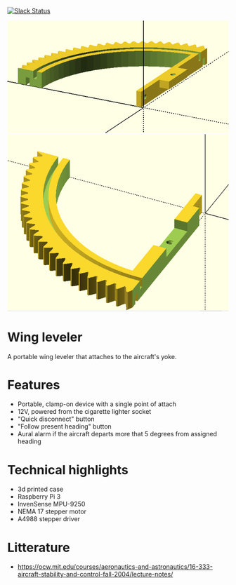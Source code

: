 [![Slack Status](http://accret.io/badge.svg)](https://accret.io)

![Loader](screenshots/left_rail.png)
![Loader](screenshots/right_rail.png)

# Wing leveler

A portable wing leveler that attaches to the aircraft's yoke.

# Features

+ Portable, clamp-on device with a single point of attach
+ 12V, powered from the cigarette lighter socket
+ "Quick disconnect" button
+ "Follow present heading" button
+ Aural alarm if the aircraft departs more that 5 degrees from
assigned heading

# Technical highlights

+ 3d printed case
+ Raspberry Pi 3
+ InvenSense MPU-9250
+ NEMA 17 stepper motor
+ A4988 stepper driver


# Litterature

+ https://ocw.mit.edu/courses/aeronautics-and-astronautics/16-333-aircraft-stability-and-control-fall-2004/lecture-notes/
